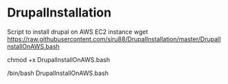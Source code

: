 # DrupalInstallation
Script to install drupal on AWS EC2 instance
wget https://raw.githubusercontent.com/siru88/DrupalInstallation/master/DrupalInstallOnAWS.bash

chmod +x DrupalInstallOnAWS.bash


/bin/bash DrupalInstallOnAWS.bash
